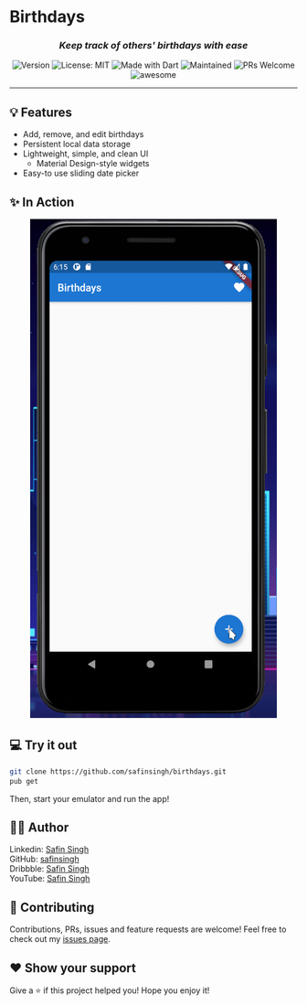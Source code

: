 <p align="center">
  <h1>Birthdays</h1>
</p>

<h3 align="center">
  <i>
    Keep track of others' birthdays with ease
  </i>
</h3>

<p align="center">
  <img alt="Version" src="https://img.shields.io/badge/Version-1.0-red.svg" />
  <img alt="License: MIT" src="https://img.shields.io/badge/License-GPLv3-orange.svg" />
  <img alt="Made with Dart" src="https://img.shields.io/badge/Made%20with-Dart-yellow.svg" />
  <img alt="Maintained" src="https://img.shields.io/badge/Maintained-Yes-brightgreen">
  <img alt="PRs Welcome" src="https://img.shields.io/badge/PRs-Welcome-blue.svg">
  <img alt="awesome" src="https://img.shields.io/badge/Awesome-Yes-blueviolet">
</p>

<hr>

## 💡 Features

- Add, remove, and edit birthdays
- Persistent local data storage
- Lightweight, simple, and clean UI
  - Material Design-style widgets
- Easy-to use sliding date picker

## ✨ In Action

<p align="center">
  <img src="./assets/recorder.gif" />
</p>

## 💻 Try it out

```sh
git clone https://github.com/safinsingh/birthdays.git
pub get
```

Then, start your emulator and run the app!

## 👨‍💻 Author

Linkedin: [Safin Singh](https://www.linkedin.com/in/safin-singh-b2630918a/) <br>
GitHub: [safinsingh](https://github.com/safinsingh) <br>
Dribbble: [Safin Singh](https://dribbble.com/safinsingh/) <br>
YouTube: [Safin Singh](https://www.youtube.com/channel/UCvb01sUdAgcPAG1j0SLxAtA)

## 🤝 Contributing

Contributions, PRs, issues and feature requests are welcome! Feel free to check out my [issues page](https://github.com/safinsingh/midnight/issues).

## ❤️ Show your support

Give a ⭐️ if this project helped you!
Hope you enjoy it!
